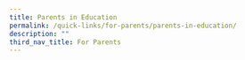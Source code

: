 ```yaml
---
title: Parents in Education
permalink: /quick-links/for-parents/parents-in-education/
description: ""
third_nav_title: For Parents
---
```

